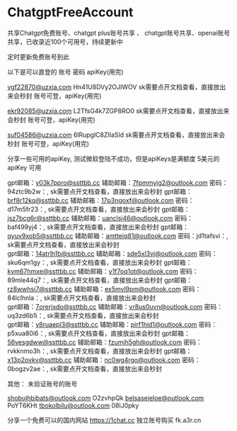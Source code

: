 # ChatgptFreeAccount

共享Chatgpt免费账号、chatgpt plus账号共享 、 chatgpt账号共享、openai账号共享，已收录近100个可用号，持续更新中

定时更新免费账号到此 

以下是可以直登的  账号 密码 apiKey(用完) 


vgf22870@uzxia.com	Hn41U8DVy2OJIWOV	 sk需要点开文档查看，直接放出来会秒封  账号可登，apiKey(用完) 

ekr92085@uzxia.com	L2TfsG4k7ZGP8RO0 sk需要点开文档查看，直接放出来会秒封 账号可登，apiKey(用完) 

suf04586@uzxia.com	6lRupglC8ZlIaSld	 sk需要点开文档查看，直接放出来会秒封 账号可登，apiKey(用完) 

 
分享一些可用的apiKey, 测试微软登陆不成功，但是apiKeys是满额度 5美元的  apiKey 可用

  
gpt邮箱：y03k7ppro@ssttbb.cc   辅助邮箱：7fpmmyig2@outlook.com  密码：94ztc9b2w：, sk需要点开文档查看，直接放出来会秒封
gpt邮箱：brf8r12kq@ssttbb.cc   辅助邮箱：17p3ngoxf@outlook.com  密码：d17m5fr23：, sk需要点开文档查看，直接放出来会秒封
gpt邮箱：jsz7bcg6r@ssttbb.cc   辅助邮箱：uanclsj46@outlook.com  密码：baf499yj4：, sk需要点开文档查看，直接放出来会秒封
gpt邮箱：qyuv9xob5@ssttbb.cc   辅助邮箱：amtteiq81@outlook.com  密码：jd1tafsvi：, sk需要点开文档查看，直接放出来会秒封  
gpt邮箱：14atrlh1b@ssttbb.cc   辅助邮箱：sde5xl3vj@outlook.com  密码：sku6qm1gy：, sk需要点开文档查看，直接放出来会秒封
gpt邮箱：kym67hmxe@ssttbb.cc   辅助邮箱：v1f7oq1ot@outlook.com  密码：89mle44q7：, sk需要点开文档查看，直接放出来会秒封
gpt邮箱：rz8wwhsi7@ssttbb.cc   辅助邮箱：ex5mvl9pm@outlook.com  密码：84lclhnla：, sk需要点开文档查看，直接放出来会秒封    
gpt邮箱：7orerjxdo@ssttbb.cc   辅助邮箱：vr8us0uvn@outlook.com  密码：uq3zd6b1i：, sk需要点开文档查看，直接放出来会秒封  
gpt邮箱：y8ruaepl3@ssttbb.cc   辅助邮箱：pirf1hid1@outlook.com  密码：p5xua80i6：, sk需要点开文档查看，直接放出来会秒封
gpt邮箱：56vesgdww@ssttbb.cc   辅助邮箱：fzumjh5gh@outlook.com  密码：rvkknmo3h：, sk需要点开文档查看，直接放出来会秒封
gpt邮箱：x13p2ovkv@ssttbb.cc   辅助邮箱：nc0wg4rgo@outlook.com  密码：0bogzv2ae：, sk需要点开文档查看，直接放出来会秒封


其他：
  未验证账号的账号
  
shobujhbibats@outlook.com O2zvhpQk
belsasejeloe@outlook.com PoYT6KHt
tbokolbilu@outlook.com 08lJ0pky


分享一个免费可以的国内网站 https://1chat.cc
独立账号购买 fk.a3r.cn
